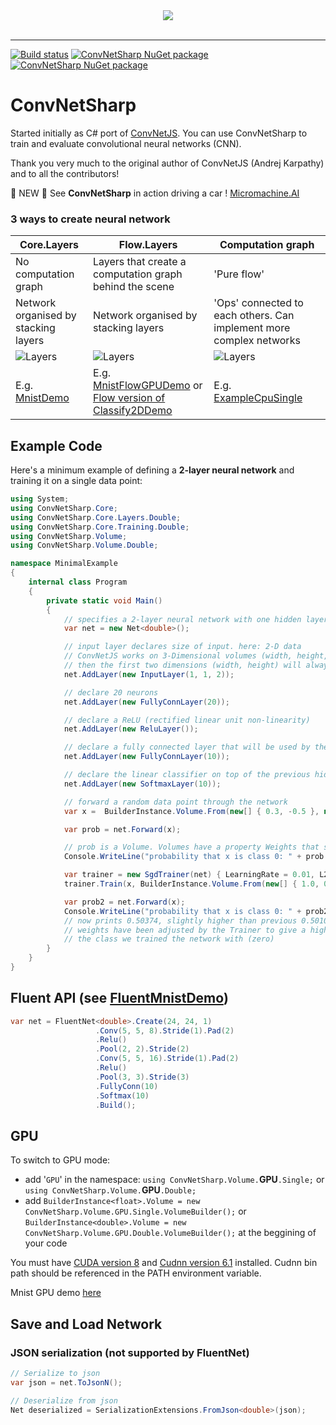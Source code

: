 <div align="center">
  <img src="https://github.com/cbovar/ConvNetSharp/blob/master/img/ConvNetSharpLogo.png"><br><br>
</div>

-----------------

[![Build status](https://ci.appveyor.com/api/projects/status/lcqjebortqnn1wkg?svg=true)](https://ci.appveyor.com/project/cbovar/convnetsharp) [![ConvNetSharp NuGet package](https://img.shields.io/nuget/v/Cognitio.ConvNetSharp.Core.svg?style=flat)](https://www.nuget.org/packages/Cognitio.ConvNetSharp.Core/) [![ConvNetSharp NuGet package](https://img.shields.io/nuget/dt/Cognitio.ConvNetSharp.Core.svg?style=flat)](https://www.nuget.org/packages/Cognitio.ConvNetSharp.Core/)


# ConvNetSharp
Started initially as C# port of [ConvNetJS](https://github.com/karpathy/convnetjs). You can use ConvNetSharp to train and evaluate convolutional neural networks (CNN).

Thank you very much to the original author of ConvNetJS (Andrej Karpathy) and to all the contributors!

&#x1F539; NEW &#x1F539; See **ConvNetSharp** in action driving a car ! [Micromachine.AI](https://github.com/cbovar/Micromachine.AI)

### 3 ways to create neural network

| Core.Layers  | Flow.Layers | Computation graph |
| ------------- | ------------- | ------------- |
| No computation graph  | Layers that create a computation graph behind the scene  | 'Pure flow'  |
| Network organised by stacking layers  | Network organised by stacking layers  | 'Ops' connected to each others. Can implement more complex networks  |
| ![Layers](https://github.com/cbovar/ConvNetSharp/blob/master/img/structure.png) |  ![Layers](https://github.com/cbovar/ConvNetSharp/blob/master/img/structure.png)  | ![Layers](https://github.com/cbovar/ConvNetSharp/blob/master/img/graph.png)  |
| E.g. [MnistDemo](https://github.com/cbovar/ConvNetSharp/tree/master/Examples/MnistFlowGPUDemo)  |  E.g. [MnistFlowGPUDemo](https://github.com/cbovar/ConvNetSharp/tree/master/Examples/MnistDemo.Flow.GPU) or [Flow version of Classify2DDemo ](https://github.com/cbovar/ConvNetSharp/blob/master/Examples/FlowDemo/Classify2DDemo.cs)  | E.g. [ExampleCpuSingle](https://github.com/cbovar/ConvNetSharp/blob/master/Examples/FlowDemo/ExampleCPUSingle.cs)  |

## Example Code

Here's a minimum example of defining a **2-layer neural network** and training
it on a single data point:
```c#
using System;
using ConvNetSharp.Core;
using ConvNetSharp.Core.Layers.Double;
using ConvNetSharp.Core.Training.Double;
using ConvNetSharp.Volume;
using ConvNetSharp.Volume.Double;

namespace MinimalExample
{
    internal class Program
    {
        private static void Main()
        {
            // specifies a 2-layer neural network with one hidden layer of 20 neurons
            var net = new Net<double>();

            // input layer declares size of input. here: 2-D data
            // ConvNetJS works on 3-Dimensional volumes (width, height, depth), but if you're not dealing with images
            // then the first two dimensions (width, height) will always be kept at size 1
            net.AddLayer(new InputLayer(1, 1, 2));

            // declare 20 neurons
            net.AddLayer(new FullyConnLayer(20));

            // declare a ReLU (rectified linear unit non-linearity)
            net.AddLayer(new ReluLayer());

            // declare a fully connected layer that will be used by the softmax layer
            net.AddLayer(new FullyConnLayer(10));

            // declare the linear classifier on top of the previous hidden layer
            net.AddLayer(new SoftmaxLayer(10));

            // forward a random data point through the network
            var x =  BuilderInstance.Volume.From(new[] { 0.3, -0.5 }, new Shape(2));

            var prob = net.Forward(x);

            // prob is a Volume. Volumes have a property Weights that stores the raw data, and WeightGradients that stores gradients
            Console.WriteLine("probability that x is class 0: " + prob.Get(0)); // prints e.g. 0.50101

            var trainer = new SgdTrainer(net) { LearningRate = 0.01, L2Decay = 0.001 };
            trainer.Train(x, BuilderInstance.Volume.From(new[] { 1.0, 0.0, 0.0, 0.0, 0.0, 0.0, 0.0, 0.0, 0.0, 0.0 }, new Shape(1, 1, 10, 1))); // train the network, specifying that x is class zero

            var prob2 = net.Forward(x);
            Console.WriteLine("probability that x is class 0: " + prob2.Get(0));
            // now prints 0.50374, slightly higher than previous 0.50101: the networks
            // weights have been adjusted by the Trainer to give a higher probability to
            // the class we trained the network with (zero)
        }
    }
}
```

## Fluent API (see [FluentMnistDemo](https://github.com/cbovar/ConvNetSharp/tree/master/Examples/FluentMnistDemo))

```c#
var net = FluentNet<double>.Create(24, 24, 1)
                   .Conv(5, 5, 8).Stride(1).Pad(2)
                   .Relu()
                   .Pool(2, 2).Stride(2)
                   .Conv(5, 5, 16).Stride(1).Pad(2)
                   .Relu()
                   .Pool(3, 3).Stride(3)
                   .FullyConn(10)
                   .Softmax(10)
                   .Build();
```

## GPU

To switch to GPU mode:
* add '`GPU`' in the namespace: `using ConvNetSharp.Volume.`**GPU**`.Single;` or `using ConvNetSharp.Volume.`**GPU**`.Double;`
* add `BuilderInstance<float>.Volume = new ConvNetSharp.Volume.GPU.Single.VolumeBuilder();` or `BuilderInstance<double>.Volume = new ConvNetSharp.Volume.GPU.Double.VolumeBuilder();` at the beggining of your code

You must have [CUDA version 8](https://developer.nvidia.com/cuda-downloads) and [Cudnn version 6.1](https://developer.nvidia.com/cudnn) installed.
Cudnn bin path should be referenced in the PATH environment variable.

Mnist GPU demo [here](https://github.com/cbovar/ConvNetSharp/tree/master/Examples/MnistDemo.GPU)

## Save and Load Network
### JSON serialization (not supported by FluentNet)
```c#
// Serialize to json 
var json = net.ToJsonN();

// Deserialize from json
Net deserialized = SerializationExtensions.FromJson<double>(json);
```
